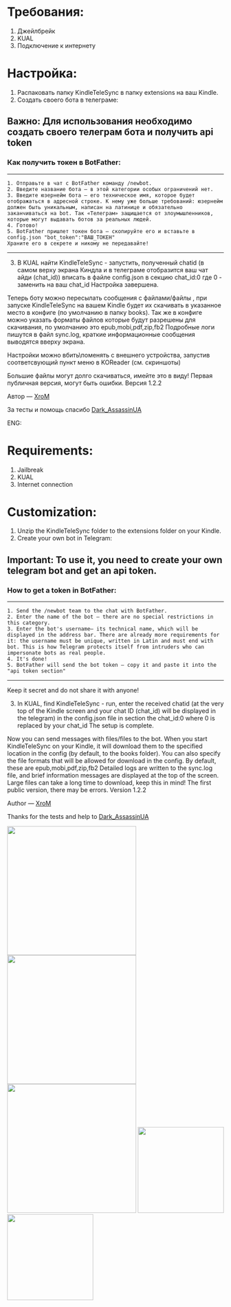  
 # Требования:
1. Джейлбрейк
2. KUAL
3. Подключение к интернету

# Настройка:
1. Распаковать папку KindleTeleSync в папку extensions на ваш Kindle.
2. Создать своего бота в телеграме:
## Важно: Для использования необходимо создать своего телеграм бота и получить api token
### Как получить токен в BotFather:
***
	1. Отправьте в чат с BotFather команду /newbot.
	2. Введите название бота — в этой категории особых ограничений нет.
	3. Введите юзернейм бота — его техническое имя, которое будет отображаться в адресной строке. К нему уже больше требований: юзернейм должен быть уникальным, написан на латинице и обязательно заканчиваться на bot. Так «Телеграм» защищается от злоумышленников, которые могут выдавать ботов за реальных людей.
	4. Готово!
	5. BotFather пришлет токен бота — скопируйте его и вставьте в config.json "bot_token":"ВАШ_ТОКЕН"
	Храните его в секрете и никому не передавайте!
***
3. В KUAL найти KindleTeleSync - запустить, полученный chatid (в самом верху экрана Киндла и в телеграме отобразится ваш чат айди (chat_id)) вписать в файле config.json в секцию chat_id:0 где 0 - заменить на ваш chat_id 
Настройка завершена.

Теперь боту можно пересылать сообщения с файлами/файлы , при запуске KindleTeleSync на вашем Kindle будет их скачивать в указанное место в конфиге (по умолчанию в папку books). 
Так же в конфиге можно указать форматы файлов которые будут разрешены для скачивания, по умолчанию это epub,mobi,pdf,zip,fb2
Подробные логи пишутся в файл sync.log, краткие информационные сообщения выводятся вверху экрана. 

Настройки можно вбить\поменять с внешнего устройства, запустив соответсвующий пункт меню в KOReader (см. скриншоты)

Большие файлы могут долго скачиваться, имейте это в виду!
Первая публичная версия, могут быть ошибки. 
Версия 1.2.2

Автор — [XroM](https://4pda.to/forum/index.php?showuser=237553)

За тесты и помощь спасибо [Dark_AssassinUA](https://4pda.to/forum/index.php?showuser=2610359)

ENG:
# Requirements:
1. Jailbreak
2. KUAL
3. Internet connection

# Customization:
1. Unzip the KindleTeleSync folder to the extensions folder on your Kindle.
2. Create your own bot in Telegram:
## Important: To use it, you need to create your own telegram bot and get an api token.
### How to get a token in BotFather:
***
	1. Send the /newbot team to the chat with BotFather.
	2. Enter the name of the bot — there are no special restrictions in this category.
	3. Enter the bot's username— its technical name, which will be displayed in the address bar. There are already more requirements for it: the username must be unique, written in Latin and must end with bot. This is how Telegram protects itself from intruders who can impersonate bots as real people.
	4. It's done!
	5. BotFather will send the bot token — copy it and paste it into the "api token section"
***
Keep it secret and do not share it with anyone!

3. In KUAL, find KindleTeleSync - run, enter the received chatid (at the very top of the Kindle screen and your chat ID (chat_id) will be displayed in the telegram) in the config.json file in section the chat_id:0 where 0 is replaced by your chat_id 
The setup is complete.

Now you can send messages with files/files to the bot. When you start KindleTeleSync on your Kindle, it will download them to the specified location in the config (by default, to the books folder). 
You can also specify the file formats that will be allowed for download in the config. By default, these are epub,mobi,pdf,zip,fb2
Detailed logs are written to the sync.log file, and brief information messages are displayed at the top of the screen. 
Large files can take a long time to download, keep this in mind!
The first public version, there may be errors. 
Version 1.2.2

Author — [XroM](https://4pda.to/forum/index.php?showuser=237553)


Thanks  for the tests and help to [Dark_AssassinUA](https://4pda.to/forum/index.php?showuser=2610359)

 <img src="https://github.com/user-attachments/assets/267e4466-4f9d-4bb4-8ca8-a5766d15935b" width="300">
 <img src="https://github.com/user-attachments/assets/865cfec1-f7c8-42ad-bbf5-1b4f5366ae00" width="300">
 <img src="https://github.com/user-attachments/assets/8b8baab8-bc0a-405f-ba31-75c023e66be7" width="300">
 <img src="https://github.com/user-attachments/assets/1d684896-3ff8-4098-aa39-bea1a363bf61" width="200">
 <img src="https://github.com/user-attachments/assets/76e0921d-db5f-4c4d-8b41-2a67790456d2" width="200">
